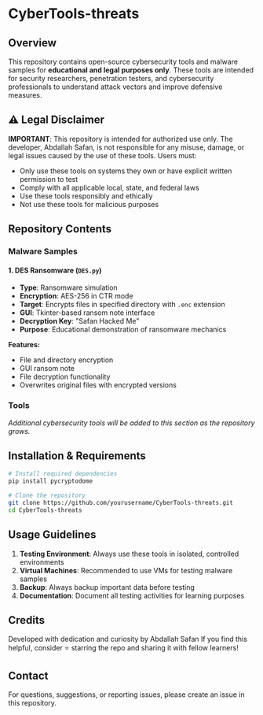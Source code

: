 # CyberTools-threats

## Overview

This repository contains open-source cybersecurity tools and malware samples for **educational and legal purposes only**. These tools are intended for security researchers, penetration testers, and cybersecurity professionals to understand attack vectors and improve defensive measures.

## ⚠️ Legal Disclaimer

**IMPORTANT**: This repository is intended for authorized use only. The developer, Abdallah Safan, is not responsible for any misuse, damage, or legal issues caused by the use of these tools. Users must:

- Only use these tools on systems they own or have explicit written permission to test
- Comply with all applicable local, state, and federal laws
- Use these tools responsibly and ethically
- Not use these tools for malicious purposes

## Repository Contents

### Malware Samples

#### 1. DES Ransomware (`DES.py`)
- **Type**: Ransomware simulation
- **Encryption**: AES-256 in CTR mode
- **Target**: Encrypts files in specified directory with `.enc` extension
- **GUI**: Tkinter-based ransom note interface
- **Decryption Key**: "Safan Hacked Me"
- **Purpose**: Educational demonstration of ransomware mechanics

**Features:**
- File and directory encryption
- GUI ransom note
- File decryption functionality
- Overwrites original files with encrypted versions

### Tools

*Additional cybersecurity tools will be added to this section as the repository grows.*

## Installation & Requirements

```bash
# Install required dependencies
pip install pycryptodome

# Clone the repository
git clone https://github.com/yourusername/CyberTools-threats.git
cd CyberTools-threats
```

## Usage Guidelines

1. **Testing Environment**: Always use these tools in isolated, controlled environments
2. **Virtual Machines**: Recommended to use VMs for testing malware samples
3. **Backup**: Always backup important data before testing
4. **Documentation**: Document all testing activities for learning purposes

## Credits

Developed with dedication and curiosity by Abdallah Safan
If you find this helpful, consider ⭐ starring the repo and sharing it with fellow learners!

## Contact

For questions, suggestions, or reporting issues, please create an issue in this repository.